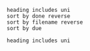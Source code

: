 ```tasks
heading includes uni
sort by done reverse
sort by filename reverse
sort by due
```

```tasks
heading includes uni
```
